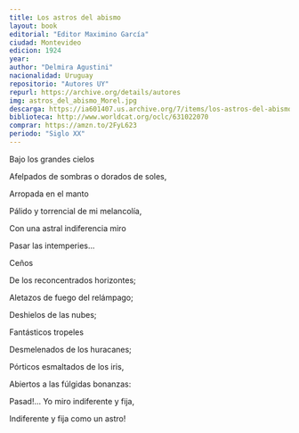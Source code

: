 ```yaml
---
title: Los astros del abismo
layout: book
editorial: "Editor Maximino García"
ciudad: Montevideo
edicion: 1924
year: 
author: "Delmira Agustini"
nacionalidad: Uruguay
repositorio: "Autores UY"
repurl: https://archive.org/details/autores
img: astros_del_abismo_Morel.jpg
descarga: https://ia601407.us.archive.org/7/items/los-astros-del-abismo-delmira-agustina/Los%20astros%20del%20abismo%20-%20Delmira%20Agustina.pdf
biblioteca: http://www.worldcat.org/oclc/631022070
comprar: https://amzn.to/2FyL623
periodo: "Siglo XX"
---
```

 
Bajo los grandes cielos 
 
Afelpados de sombras o dorados de soles, 
 
Arropada en el manto 
 
Pálido y torrencial de mi melancolía, 
 
Con una astral indiferencia miro 
 
Pasar las intemperies...
  
Ceños 
 
De los reconcentrados horizontes; 
 
Aletazos de fuego del relámpago;
  
Deshielos de las nubes; 
 
Fantásticos tropeles 
 
Desmelenados de los huracanes; 
 
Pórticos esmaltados de los iris, 
 
Abiertos a las fúlgidas bonanzas:
 
Pasad!... Yo miro indiferente y fija,
 
Indiferente y fija como un astro!
